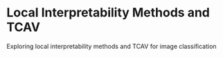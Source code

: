 # Local Interpretability Methods and TCAV

Exploring local interpretability methods and TCAV for image classification
